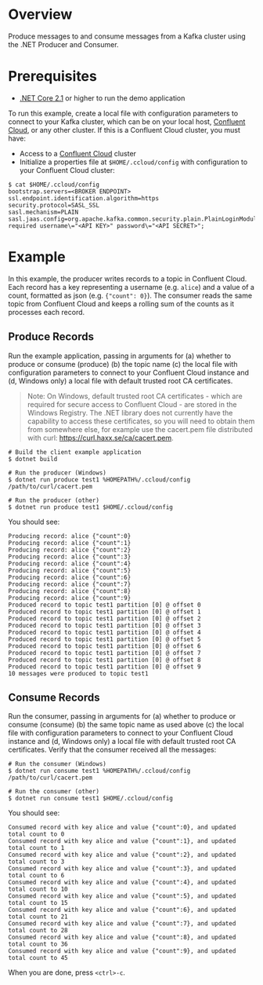 ﻿# Overview

Produce messages to and consume messages from a Kafka cluster using the .NET Producer and Consumer.


# Prerequisites

* [.NET Core 2.1](https://dotnet.microsoft.com/download) or higher to run the demo application

To run this example, create a local file with configuration parameters to connect to your Kafka cluster, which can be on your local host, [Confluent Cloud](https://www.confluent.io/confluent-cloud/?utm_source=github&utm_medium=demo&utm_campaign=ch.examples_type.community_content.clients-ccloud), or any other cluster.
If this is a Confluent Cloud cluster, you must have:

* Access to a [Confluent Cloud](https://www.confluent.io/confluent-cloud/?utm_source=github&utm_medium=demo&utm_campaign=ch.examples_type.community_content.clients-ccloud) cluster
* Initialize a properties file at `$HOME/.ccloud/config` with configuration to your Confluent Cloud cluster:

```shell
$ cat $HOME/.ccloud/config
bootstrap.servers=<BROKER ENDPOINT>
ssl.endpoint.identification.algorithm=https
security.protocol=SASL_SSL
sasl.mechanism=PLAIN
sasl.jaas.config=org.apache.kafka.common.security.plain.PlainLoginModule required username\="<API KEY>" password\="<API SECRET>";
```

# Example

In this example, the producer writes records to a topic in Confluent Cloud. 
Each record has a key representing a username (e.g. `alice`) and a value of a count, formatted as json (e.g. `{"count": 0}`).
The consumer reads the same topic from Confluent Cloud and keeps a rolling sum of the counts as it processes each record.

## Produce Records

Run the example application, passing in arguments for (a) whether to produce or consume (produce) (b) the topic name (c) the local file with configuration parameters to connect to your Confluent Cloud instance and (d, Windows only) a local file with default trusted root CA certificates. 

> Note: On Windows, default trusted root CA certificates - which are required for secure access to Confluent Cloud - are stored in the Windows Registry. The .NET library does not currently have the capability to access these certificates, so you will need to obtain them from somewhere else, for example use the cacert.pem file distributed with curl: https://curl.haxx.se/ca/cacert.pem. 


```shell
# Build the client example application
$ dotnet build

# Run the producer (Windows)
$ dotnet run produce test1 %HOMEPATH%/.ccloud/config /path/to/curl/cacert.pem

# Run the producer (other)
$ dotnet run produce test1 $HOME/.ccloud/config
```

You should see:

```shell
Producing record: alice	{"count":0}
Producing record: alice	{"count":1}
Producing record: alice	{"count":2}
Producing record: alice	{"count":3}
Producing record: alice	{"count":4}
Producing record: alice	{"count":5}
Producing record: alice	{"count":6}
Producing record: alice	{"count":7}
Producing record: alice	{"count":8}
Producing record: alice	{"count":9}
Produced record to topic test1 partition [0] @ offset 0
Produced record to topic test1 partition [0] @ offset 1
Produced record to topic test1 partition [0] @ offset 2
Produced record to topic test1 partition [0] @ offset 3
Produced record to topic test1 partition [0] @ offset 4
Produced record to topic test1 partition [0] @ offset 5
Produced record to topic test1 partition [0] @ offset 6
Produced record to topic test1 partition [0] @ offset 7
Produced record to topic test1 partition [0] @ offset 8
Produced record to topic test1 partition [0] @ offset 9
10 messages were produced to topic test1
```

## Consume Records

Run the consumer, passing in arguments for (a) whether to produce or consume (consume) (b) the same topic name as used above (c) the local file with configuration parameters to connect to your Confluent Cloud instance and (d, Windows only) a local file with default trusted root CA certificates. Verify that the consumer received all the messages:

```shell
# Run the consumer (Windows)
$ dotnet run consume test1 %HOMEPATH%/.ccloud/config /path/to/curl/cacert.pem

# Run the consumer (other)
$ dotnet run consume test1 $HOME/.ccloud/config
```

You should see:

```
Consumed record with key alice and value {"count":0}, and updated total count to 0
Consumed record with key alice and value {"count":1}, and updated total count to 1
Consumed record with key alice and value {"count":2}, and updated total count to 3
Consumed record with key alice and value {"count":3}, and updated total count to 6
Consumed record with key alice and value {"count":4}, and updated total count to 10
Consumed record with key alice and value {"count":5}, and updated total count to 15
Consumed record with key alice and value {"count":6}, and updated total count to 21
Consumed record with key alice and value {"count":7}, and updated total count to 28
Consumed record with key alice and value {"count":8}, and updated total count to 36
Consumed record with key alice and value {"count":9}, and updated total count to 45
```

When you are done, press `<ctrl>-c`.
